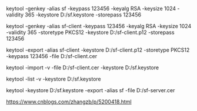 keytool -genkey -alias sf -keypass 123456 -keyalg RSA -keysize 1024 -validity 365 -keystore D:/sf.keystore -storepass 123456

keytool -genkey -alias sf-client -keypass 123456 -keyalg RSA -keysize 1024 -validity 365 -storetype PKCS12 -keystore D:/sf-client.p12 -storepass 123456

keytool -export -alias sf-client -keystore D:/sf-client.p12 -storetype PKCS12 -keypass 123456 -file D:/sf-client.cer

keytool -import -v -file D:/sf-client.cer -keystore D:/sf.keystore

keytool -list -v -keystore D:/sf.keystore

keytool -keystore D:/sf.keystore -export -alias sf -file D:/sf-server.cer


https://www.cnblogs.com/zhangzb/p/5200418.html